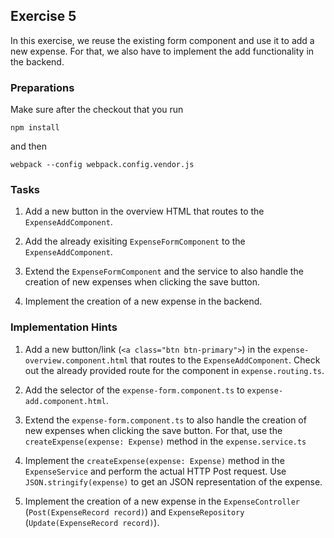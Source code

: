 ## Exercise 5 ##

In this exercise, we reuse the existing form component and use it to add a new expense. For that, we also have to implement the add functionality in the backend.

### Preparations ###

Make sure after the checkout that you run

	npm install

and then

	webpack --config webpack.config.vendor.js


### Tasks ###

1. Add a new button in the overview HTML that routes to the `ExpenseAddComponent`.

2. Add the already exisiting `ExpenseFormComponent` to the `ExpenseAddComponent`.

3. Extend the `ExpenseFormComponent` and the service to also handle the creation of new expenses when clicking the save button.

5. Implement the creation of a new expense in the backend.

### Implementation Hints ###

1. Add a new button/link (`<a class="btn btn-primary">`) in the `expense-overview.component.html` that routes to the `ExpenseAddComponent`. Check out the already provided route for the component in `expense.routing.ts`.

2. Add the selector of the `expense-form.component.ts` to  `expense-add.component.html`.

3. Extend the `expense-form.component.ts` to also handle the creation of new expenses when clicking the save button. For that, use the `createExpense(expense: Expense)` method in the `expense.service.ts`

4. Implement the `createExpense(expense: Expense)` method in the `ExpenseService` and perform the actual HTTP Post request. Use `JSON.stringify(expense)` to get an JSON representation of the expense.

5. Implement the creation of a new expense in the `ExpenseController` (`Post(ExpenseRecord record)`) and `ExpenseRepository` (`Update(ExpenseRecord record)`).